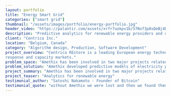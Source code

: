 ```yaml
---
layout: portfolio
title: "Energy Smart Grid"
categories: ["smart grid"]
thumbnail: "/assets/images/portfolio/energy-portfolio.jpg"
header_video: "https://palantir.com/assets/xrfr7uokpv1b/57Nxf3p8sQeBj4DgAJ1o9r/1ac398723106f705b55d1b1040ce5037/home.mp4"
description: "Predictive analytics for renewable energy providers and dynamic grids"
client: "Centrica Inc."
location: "Belgium, Canada"
category: "Algorithm design, Production, Software Development"
project_overview: "Centrica REstore is a leading European energy technology company specialising in demand side management solutions, maximising value for large businesses through ancillary services including frequency
response and capacity markets."
problem_space: "Amethix has been involved in two major projects related to the forecast of electricity prices for smart-grid optimization, in the European and US market."
problem_solution: "Amethix developed predictive models of electricity price for multiple European countries (Belgium, France, Germany). We designed and implemented the best predictive models for peak energy consumption in the North America market and advised best practices in designing machine learning pipelines for reproducibility and scalability within the organisation. <br />"
project_summary: "Amethix has been involved in two major projects related to the forecast of electricity prices for smart-grid optimization, in the European and US market."
project_teaser: "Analytics for renewable energy"
testimonial_author: "Satoshi Nakamoto - Founder of Bitcoin"
testimonial_quote: "without Amethix we were lost and then we found them and our business went fuckin viral and we became millionaires"
---
```



